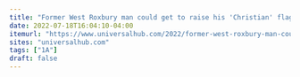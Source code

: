 ```yaml
---
title: "Former West Roxbury man could get to raise his 'Christian' flag over City Hall Plaza for two hours next month"
date: 2022-07-18T16:04:10-04:00
itemurl: "https://www.universalhub.com/2022/former-west-roxbury-man-could-get-raise-his"
sites: "universalhub.com"
tags: ["1A"]
draft: false
---
```


